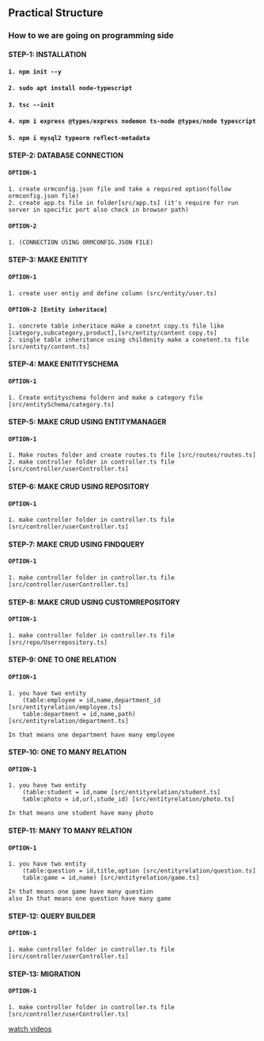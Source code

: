 <!-- @format -->

## Practical Structure

### How to we are going on programming side

#### **STEP-1: INSTALLATION**

#### `1. npm init --y`

#### `2. sudo apt install node-typescript`

#### `3. tsc --init`

#### `4. npm i express @types/express nodemon ts-node @types/node typescript`

#### `5. npm i mysql2 typeorm reflect-metadata`

#### **STEP-2: DATABASE CONNECTION**

#### `OPTION-1`

    1. create ormconfig.json file and take a required option(follow ormconfig.json file)
    2. create app.ts file in folder[src/app.ts] (it's require for run server in specific port also check in browser path)

#### `OPTION-2`

    1. (CONNECTION USING ORMCONFIG.JSON FILE)

#### **STEP-3: MAKE ENITITY**

#### `OPTION-1`

    1. create user entiy and define column (src/entity/user.ts)

#### `OPTION-2 [Entity inheritace]`

    1. concrete table inheritace make a conetnt copy.ts file like [category,subcategory,product],[src/entity/content copy.ts]
    2. single table inheritance using childenity make a conetent.ts file [src/entity/content.ts]

#### **STEP-4: MAKE ENITITYSCHEMA**

#### `OPTION-1`

    1. Create entityschema foldern and make a category file [src/entitySchema/category.ts]

#### **STEP-5: MAKE CRUD USING ENTITYMANAGER**

#### `OPTION-1`

    1. Make routes folder and create routes.ts file [src/routes/routes.ts]
    2. make controller folder in controller.ts file [src/controller/userController.ts]

#### **STEP-6: MAKE CRUD USING REPOSITORY**

#### `OPTION-1`

    1. make controller folder in controller.ts file [src/controller/userController.ts]

#### **STEP-7: MAKE CRUD USING FINDQUERY**

#### `OPTION-1`

    1. make controller folder in controller.ts file [src/controller/userController.ts]

#### **STEP-8: MAKE CRUD USING CUSTOMREPOSITORY**

#### `OPTION-1`

    1. make controller folder in controller.ts file [src/repo/Userrepository.ts]

#### **STEP-9: ONE TO ONE RELATION**

#### `OPTION-1`

    1. you have two entity
        (table:employee = id,name,department_id [src/entityrelation/employee.ts]
        table:department = id,name,path) [src/entityrelation/department.ts]

    In that means one department have many employee

#### **STEP-10: ONE TO MANY RELATION**

#### `OPTION-1`

    1. you have two entity
        (table:student = id,name [src/entityrelation/student.ts]
        table:photo = id,url,stude_id) [src/entityrelation/photo.ts]

    In that means one student have many photo

#### **STEP-11: MANY TO MANY RELATION**

#### `OPTION-1`

    1. you have two entity
        (table:question = id,title,option [src/entityrelation/question.ts]
        table:game = id,name) [src/entityrelation/game.ts]

    In that means one game have many question
    also In that means one question have many game

#### **STEP-12: QUERY BUILDER**

#### `OPTION-1`

    1. make controller folder in controller.ts file [src/controller/userController.ts]

#### **STEP-13: MIGRATION**

#### `OPTION-1`

    1. make controller folder in controller.ts file [src/controller/userController.ts]

[watch videos](https://youtube.com/playlist?list=PLolI8AY2AS9aNM8SScV0Jh-it4KUHsAgU)
